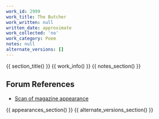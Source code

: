 ```yaml
---
work_id: 2999
work_title: The Butcher
work_written: null
written_date: approximate
work_collected: 'no'
work_category: Poem
notes: null
alternate_versions: []
---
```


{{ section_title() }}
{{ work_info() }}
{{ notes_section() }}
## Forum References
- [Scan of magazine appearance](https://bukowskiforum.com/threads/something-on-berlioz-the-butcher-my-landlady-wormwood-review-no-44-1971.12750/)

{{ appearances_section() }}
{{ alternate_versions_section() }}